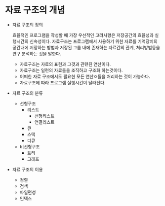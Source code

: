 # 자료 구조의 개념

* 자료 구조의 정의

   효율적인 프로그램을 작성할 때 가장 우선적인 고려사항은 저장공간의 효율성과 실행시간의 신속성이다. 자료구조는  프로그램에서 사용하기 위한 자료를 기억장치의 공간내에 저장하는 방법과 저장된 그룹 내에 존재하는 자료간의 관계, 처리방법등을 연구 분석하는 것을 말한다.

  * 자료구조는 자료의 표현과 그것과 관련된 연산이다.
  * 자료구조는 일련의 자료들을 조직하고 구조화 하는것이다.
  * 어떠한 자료 구조에서도 필요한 모든 연산ㅇ들을 처리하는 것이 가능하다.
  * 자료구조에 따라 프로그램 실행시간이 달라진다.

* 자료 구조의 분류

  * 선형구조
    * 리스트
      * 선형리스트
      * 연결리스트
    * 큐
    * 스택
    * 디큐
  * 비선형구조
    * 트리
    * 그래프

* 자료 구조의 이용

  * 정렬
  * 검색
  * 파일편성
  * 인덱스